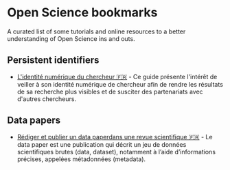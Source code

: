 # Open Science bookmarks
A curated list of some tutorials and online resources to a better understanding of Open Science ins and outs.

## Persistent identifiers

- [L'identité numérique du chercheur 🇫🇷](http://guides-formadoct.ueb.eu/content.php?pid=675558&sid=5599542) - Ce guide présente l'intérêt de veiller à son identité numérique de chercheur afin de rendre les résultats de sa recherche plus visibles et de susciter des partenariats avec d'autres chercheurs.

## Data papers

- [Rédiger et publier un data paperdans une revue scientifique 🇫🇷](http://coop-ist.cirad.fr/aide-a-la-publication/rediger/data-paper/1-qu-est-ce-qu-un-data-paper) - Le data paper est une publication qui décrit un jeu de données scientifiques brutes (data, dataset), notamment à l’aide d’informations précises, appelées métadonnées (metadata).


